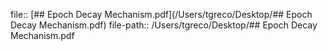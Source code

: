 file:: [## Epoch Decay Mechanism.pdf](/Users/tgreco/Desktop/## Epoch Decay Mechanism.pdf)
file-path:: /Users/tgreco/Desktop/## Epoch Decay Mechanism.pdf
